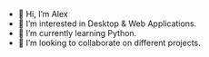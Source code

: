 - 👋 Hi, I’m Alex
- 👀 I’m interested in Desktop & Web Applications.
- 🌱 I’m currently learning Python.
- 💞️ I’m looking to collaborate on different projects.


<!---
666lexs/666lexs is a ✨ special ✨ repository because its `README.md` (this file) appears on your GitHub profile.
You can click the Preview link to take a look at your changes.
--->
